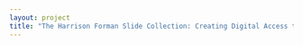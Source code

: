 ```yaml
--- 
layout: project 
title: "The Harrison Forman Slide Collection: Creating Digital Access to a Hidden Collection of Mid- Century Color Photography from Around the World" 
---
```



